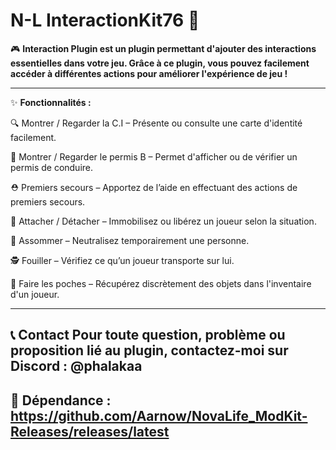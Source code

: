 # N-L InteractionKit76 🔌

🎮 **Interaction Plugin est un plugin permettant d'ajouter des interactions essentielles dans votre jeu. Grâce à ce plugin, vous pouvez facilement accéder à différentes actions pour améliorer l'expérience de jeu !**

------------------------------------------------------------------------------------------------------

✨ **Fonctionnalités :**

🔍 Montrer / Regarder la C.I – Présente ou consulte une carte d'identité facilement.

🚗 Montrer / Regarder le permis B – Permet d'afficher ou de vérifier un permis de conduire.

⛑ Premiers secours – Apportez de l’aide en effectuant des actions de premiers secours.

🔗 Attacher / Détacher – Immobilisez ou libérez un joueur selon la situation.

💫 Assommer – Neutralisez temporairement une personne.

🕵️ Fouiller – Vérifiez ce qu’un joueur transporte sur lui.

👜 Faire les poches – Récupérez discrètement des objets dans l'inventaire d'un joueur.

-------------------------------------------------------------------------------------------------------
📞 Contact
Pour toute question, problème ou proposition lié au plugin, contactez-moi sur Discord : @phalakaa
--------------------------------------------------------------------------------------------------------

🚀 Dépendance :
https://github.com/Aarnow/NovaLife_ModKit-Releases/releases/latest
--------------------------------------------------------------------------------------------------------
